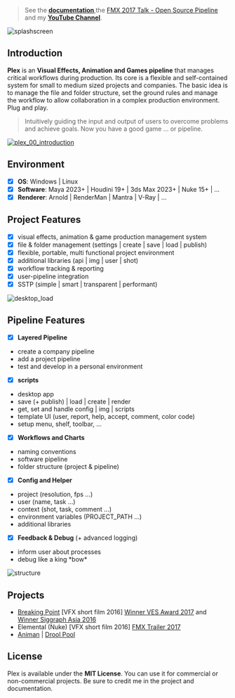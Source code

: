 > See the [**documentation**](https://github.com/alexanderrichtertd/plex/wiki),the [FMX 2017 Talk - Open Source Pipeline](https://www.youtube.com/watch?v=_JC0AMYX_Bw) and my **[YouTube Channel](https://youtube.com/alexanderrichtertd)**.

![splashscreen](https://user-images.githubusercontent.com/9514022/29427356-dbd29200-8389-11e7-9731-051ed39d2558.png)

## **Introduction**
**Plex** is an **Visual Effects, Animation and Games pipeline** that manages critical workflows during production.
Its core is a flexible and self-contained system for small to medium sized projects and companies.
The basic idea is to manage the file and folder structure, set the ground rules and manage the workflow to allow collaboration in a complex production environment. Plug and play.

> Intuitively guiding the input and output of users to overcome problems and achieve goals.
> Now you have a good game ... or pipeline.

[![plex_00_introduction](https://user-images.githubusercontent.com/9514022/29458175-179be8ba-841e-11e7-8be7-a83b0a37b28e.PNG)](https://youtu.be/gqRailvSmtw)

## Environment
- [x] **OS**: Windows | Linux
- [x] **Software**: Maya 2023+ | Houdini 19+ | 3ds Max 2023+ | Nuke 15+ | ...
- [x] **Renderer**: Arnold | RenderMan | Mantra | V-Ray | ...

## Project Features
- [x] visual effects, animation & game production management system
- [x] file & folder management (settings | create | save | load | publish)
- [x] flexible, portable, multi functional project environment
- [x] additional libraries (api | img | user | shot)
- [x] workflow tracking & reporting
- [x] user-pipeline integration
- [x] SSTP (simple | smart | transparent | performant)

![desktop_load](https://user-images.githubusercontent.com/9514022/30782643-477e0060-a136-11e7-883d-eadc16fbf0e0.gif)

## Pipeline Features
- [x] **Layered Pipeline**
 - create a company pipeline
 - add a project pipeline
 - test and develop in a personal environment
- [x] **scripts**
 - desktop app
 - save (+ publish) | load | create | render
 - get, set and handle config | img | scripts
 - template UI (user, report, help, accept, comment, color code)
 - setup menu, shelf, toolbar, ...
- [x] **Workflows and Charts**
 - naming conventions
 - software pipeline
 - folder structure (project & pipeline)
- [x] **Config and Helper**
 - project (resolution, fps ...)
 - user (name, task ...)
 - context (shot, task, comment ...)
 - environment variables (PROJECT_PATH ...)
 - additional libraries
- [x] **Feedback & Debug** (+ advanced logging)
 - inform user about processes
 - debug like a king \*bow\*

![structure](https://cloud.githubusercontent.com/assets/9514022/25559030/6c4396a2-2d33-11e7-90a2-add01a986613.png)

## **Projects**
- [Breaking Point](https://vimeo.com/178452618) \[VFX short film 2016\]
[Winner VES Award 2017](https://www.visualeffectssociety.com/post/15th-annual-ves-awards-nominees) and [Winner Siggraph Asia 2016](https://sa2016.siggraph.org/en)
- Elemental (Nuke) \[VFX short film 2016\]
[FMX Trailer 2017](https://www.youtube.com/watch?v=KmI8yakN9d4)
- [Animan](https://www.youtube.com/watch?v=CxxzeZg05mE) | [Drool Pool](https://www.youtube.com/watch?v=EueZW6H8Rq0&t=2s)


## **License**
Plex is available under the **MIT License**. You can use it for commercial or non-commercial projects. Be sure to credit me in the project and documentation.
